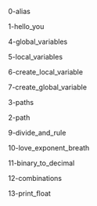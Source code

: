 0-alias

1-hello_you

4-global_variables

5-local_variables

6-create_local_variable

7-create_global_variable

3-paths

2-path

9-divide_and_rule

10-love_exponent_breath

11-binary_to_decimal

12-combinations

13-print_float
